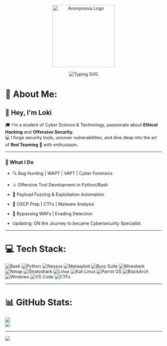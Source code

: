 <!-- Anonymous GIF Header -->
<p align="center">
  <img src="https://media1.tenor.com/m/uKMrvvbkwGEAAAAd/anonymous-anonymous-logo.gif" width="200" alt="Anonymous Logo"/>
</p>


<!-- Blinking Hacker Text -->
<p align="center">
  <img src="https://readme-typing-svg.herokuapp.com?font=Fira+Code&size=22&pause=1000&color=00FF00&center=true&vCenter=true&width=435&lines=Hack+The+Planet..." alt="Typing SVG" />
</p>


# 💫 About Me:
## 👋 Hey, I'm Loki  
🎓 I'm a student of Cyber Science & Technology, passionate about **Ethical Hacking** and **Offensive Security**.  
💻 I forge security tools, uncover vulnerabilities, and dive deep into the art of **Red Teaming** 🚩 with enthusiasm.  

---

### 🧠 What I Do
- 🔍 Bug Hunting | WAPT | VAPT | Cyber Forensics  
- ⚔️ Offensive Tool Development in Python/Bash  
- 🧪 Payload Fuzzing & Exploitation Automation  
- 🤖 OSCP Prep | CTFs | Malware Analysis  
- 🧱 Bypassing WAFs | Evading Detection

- Updating: ON the Journey to became Cybersecurity Specialist.



---

# 💻 Tech Stack:

![Bash](https://img.shields.io/badge/Bash-121011?style=for-the-badge&logo=gnu-bash&logoColor=white)
![Python](https://img.shields.io/badge/Python-3670A0?style=for-the-badge&logo=python&logoColor=ffdd54)
![Nessus](https://img.shields.io/badge/Nessus-0096D6?style=for-the-badge&logo=tenable&logoColor=white)
![Metasploit](https://img.shields.io/badge/Metasploit-000000?style=for-the-badge&logo=metasploit&logoColor=white)
![Burp Suite](https://img.shields.io/badge/Burp_Suite-ff6600?style=for-the-badge&logo=burpsuite&logoColor=white)
![Wireshark](https://img.shields.io/badge/Wireshark-1679A7?style=for-the-badge&logo=wireshark&logoColor=white)
![Nmap](https://img.shields.io/badge/Nmap-004872?style=for-the-badge&logo=linux&logoColor=white)
![Stratoshark](https://img.shields.io/badge/Stratoshark-00AEEF?style=for-the-badge&logo=shark&logoColor=white)
![Linux](https://img.shields.io/badge/Linux-FCC624?style=for-the-badge&logo=linux&logoColor=black)
![Kali Linux](https://img.shields.io/badge/Kali_Linux-557C94?style=for-the-badge&logo=kalilinux&logoColor=white)
![Parrot OS](https://img.shields.io/badge/Parrot_OS-1D2027?style=for-the-badge&logo=parrot-security&logoColor=00FFFF)
![BlackArch](https://img.shields.io/badge/BlackArch_Linux-DD0000?style=for-the-badge&logo=arch-linux&logoColor=white)
![Windows](https://img.shields.io/badge/Windows-0078D6?style=for-the-badge&logo=windows&logoColor=white)
![VS Code](https://img.shields.io/badge/VSCode-007ACC?style=for-the-badge&logo=visual-studio-code&logoColor=white)
![CTFs](https://img.shields.io/badge/CTFs-222222?style=for-the-badge&logo=hack-the-box&logoColor=00ff00)

---

# 📊 GitHub Stats:

![](https://github-readme-stats.vercel.app/api?username=cyber00tX&theme=dark&hide_border=false&include_all_commits=false&count_private=false)<br/>
![](https://nirzak-streak-stats.vercel.app/?user=cyber00tX&theme=dark&hide_border=false)<br/>

---
[![](https://visitcount.itsvg.in/api?id=cyber00tX&icon=0&color=0)](https://visitcount.itsvg.in)

<!-- Proudly created with GPRM ( https://gprm.itsvg.in ) -->

